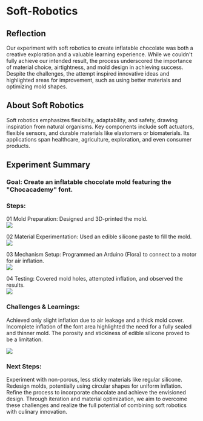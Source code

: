# Soft-Robotics

## Reflection
Our experiment with soft robotics to create inflatable chocolate was both a creative exploration and a valuable learning experience. While we couldn't fully achieve our intended result, the process underscored the importance of material choice, airtightness, and mold design in achieving success. Despite the challenges, the attempt inspired innovative ideas and highlighted areas for improvement, such as using better materials and optimizing mold shapes.

## About Soft Robotics
Soft robotics emphasizes flexibility, adaptability, and safety, drawing inspiration from natural organisms. Key components include soft actuators, flexible sensors, and durable materials like elastomers or biomaterials. Its applications span healthcare, agriculture, exploration, and even consumer products.

## Experiment Summary
### Goal: Create an inflatable chocolate mold featuring the "Chocacademy" font.

### Steps:

01 Mold Preparation: Designed and 3D-printed the mold. <br/>
![](../images/Bearbeitet/Softrobot02.jpg)

02 Material Experimentation: Used an edible silicone paste to fill the mold.<br/>
![](../images/Bearbeitet/Softrobot03.jpg)

03 Mechanism Setup: Programmed an Arduino (Flora) to connect to a motor for air inflation.<br/>
![](../images/Bearbeitet/Softrobot01.jpg)

04 Testing: Covered mold holes, attempted inflation, and observed the results.<br/>
![](../images/Bearbeitet/Softrobot05.jpg)




### Challenges & Learnings: <br/>
Achieved only slight inflation due to air leakage and a thick mold cover.
Incomplete inflation of the font area highlighted the need for a fully sealed and thinner mold.
The porosity and stickiness of edible silicone proved to be a limitation.

![](../images/Bearbeitet/Softrobot04.jpg)


### Next Steps:

Experiment with non-porous, less sticky materials like regular silicone.
Redesign molds, potentially using circular shapes for uniform inflation.
Refine the process to incorporate chocolate and achieve the envisioned design.
Through iteration and material optimization, we aim to overcome these challenges and realize the full potential of combining soft robotics with culinary innovation.
